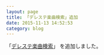 ```yaml
---
layout: page
title: 「デレステ楽曲検索」追加
date: 2015-11-13 14:52:53
category: blog
---
```

「<a href="/imas/sl-stage-songs-search/">デレステ楽曲検索</a>」
を追加しました。
